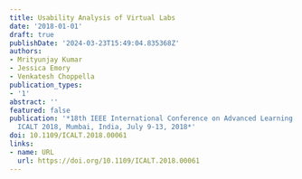 ```yaml
---
title: Usability Analysis of Virtual Labs
date: '2018-01-01'
draft: true
publishDate: '2024-03-23T15:49:04.835368Z'
authors:
- Mrityunjay Kumar
- Jessica Emory
- Venkatesh Choppella
publication_types:
- '1'
abstract: ''
featured: false
publication: '*18th IEEE International Conference on Advanced Learning Technologies,
  ICALT 2018, Mumbai, India, July 9-13, 2018*'
doi: 10.1109/ICALT.2018.00061
links:
- name: URL
  url: https://doi.org/10.1109/ICALT.2018.00061
---
```


